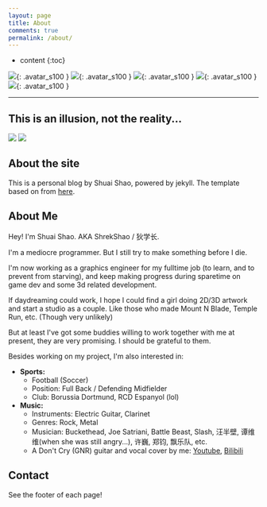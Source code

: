 ```yaml
---
layout: page
title: About
comments: true
permalink: /about/
---
```


* content
{:toc}

![](/assets/avatar/Di-new-avatar.png){: .avatar_s100 }
![](/assets/avatar/shrekshao.png){: .avatar_s100 }
![](/assets/avatar/di-3d.png){: .avatar_s100 }
![](/assets/avatar/dscxy.jpg){: .avatar_s100 }
![](/assets/avatar/rock.jpg){: .avatar_s100 }

-----------------------------

## This is an illusion, not the reality...
![](/assets/avatar/DiRock-dark.jpg)
![](/assets/avatar/ss-illusion.png)


## About the site
This is a personal blog by Shuai Shao, powered by jekyll. 
The template based on from [here](https://github.com/Gaohaoyang/gaohaoyang.github.io). 

## About Me

Hey! I'm Shuai Shao. AKA ShrekShao / 狄学长. 

I'm a mediocre programmer. But I still try to make something before I die.

I'm now working as a graphics engineer for my fulltime job (to learn, and to prevent from starving), and keep making progress during sparetime on game dev and some 3d related development.

If daydreaming could work, I hope I could find a girl doing 2D/3D artwork and start a studio as a couple. Like those who made Mount N Blade, Temple Run, etc. (Though very unlikely)

But at least I've got some buddies willing to work together with me at present, they are very promising. I should be grateful to them.

Besides working on my project, I'm also interested in:

* **Sports:**
    * Football (Soccer)
    * Position: Full Back / Defending Midfielder
    * Club: Borussia Dortmund, RCD Espanyol (lol)
* **Music:**
    * Instruments: Electric Guitar, Clarinet
    * Genres: Rock, Metal
    * Musician: Buckethead, Joe Satriani, Battle Beast, Slash, 汪半壁, 谭维维(when she was still angry...), 许巍, 郑钧, 飘乐队, etc.
    * A Don't Cry (GNR) guitar and vocal cover by me: [Youtube](https://www.youtube.com/watch?v=Na_oZ__IHgI), [Bilibili](https://www.bilibili.com/video/av23653111)

## Contact
See the footer of each page!


